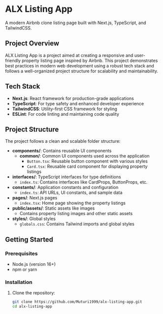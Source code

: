 <!-- This is a [Next.js](https://nextjs.org) project bootstrapped with [`create-next-app`](https://nextjs.org/docs/app/api-reference/cli/create-next-app).

## Getting Started

First, run the development server:

```bash
npm run dev
# or
yarn dev
# or
pnpm dev
# or
bun dev
```

Open [http://localhost:3000](http://localhost:3000) with your browser to see the result.

You can start editing the page by modifying `app/page.tsx`. The page auto-updates as you edit the file.

This project uses [`next/font`](https://nextjs.org/docs/app/building-your-application/optimizing/fonts) to automatically optimize and load [Geist](https://vercel.com/font), a new font family for Vercel.

## Learn More

To learn more about Next.js, take a look at the following resources:

- [Next.js Documentation](https://nextjs.org/docs) - learn about Next.js features and API.
- [Learn Next.js](https://nextjs.org/learn) - an interactive Next.js tutorial.

You can check out [the Next.js GitHub repository](https://github.com/vercel/next.js) - your feedback and contributions are welcome!

## Deploy on Vercel

The easiest way to deploy your Next.js app is to use the [Vercel Platform](https://vercel.com/new?utm_medium=default-template&filter=next.js&utm_source=create-next-app&utm_campaign=create-next-app-readme) from the creators of Next.js.

Check out our [Next.js deployment documentation](https://nextjs.org/docs/app/building-your-application/deploying) for more details. -->
# ALX Listing App

A modern Airbnb clone listing page built with Next.js, TypeScript, and TailwindCSS.

## Project Overview

ALX Listing App is a project aimed at creating a responsive and user-friendly property listing page inspired by Airbnb. This project demonstrates best practices in modern web development using a robust tech stack and follows a well-organized project structure for scalability and maintainability.

## Tech Stack

- **Next.js**: React framework for production-grade applications
- **TypeScript**: For type safety and enhanced developer experience
- **TailwindCSS**: Utility-first CSS framework for styling
- **ESLint**: For code linting and maintaining code quality

## Project Structure

The project follows a clean and scalable folder structure:

- **components/**: Contains reusable UI components
  - **common/**: Common UI components used across the application
    - `Button.tsx`: Reusable button component with various styles
    - `Card.tsx`: Reusable card component for displaying property listings
- **interfaces/**: TypeScript interfaces for type definitions
  - `index.ts`: Contains interfaces like CardProps, ButtonProps, etc.
- **constants/**: Application constants and configuration
  - `index.ts`: API URLs, UI constants, and sample data
- **pages/**: Next.js pages
  - `index.tsx`: Home page showing the property listings
- **public/assets/**: Static assets like images
  - Contains property listing images and other static assets
- **styles/**: Global styles
  - `globals.css`: Contains Tailwind imports and global styles

## Getting Started

### Prerequisites

- Node.js (version 16+)
- npm or yarn

### Installation

1. Clone the repository:
   ```bash
   git clone https://github.com/Muturi1999/alx-listing-app.git
   cd alx-listing-app